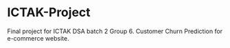 # ICTAK-Project

Final project for ICTAK DSA batch 2 Group 6.
Customer Churn Prediction for e-commerce website.
